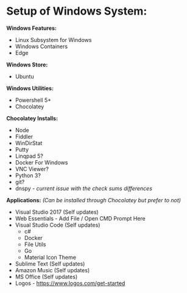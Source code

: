 # Setup of Windows System:

**Windows Features:**
- Linux Subsystem for Windows
- Windows Containers
- Edge

**Windows Store:**
- Ubuntu
  
**Windows Utilities:**
- Powershell 5+
- Chocolatey
    
**Chocolatey Installs:**
- Node
- Fiddler
- WinDirStat
- Putty
- Linqpad 5?
- Docker For Windows
- VNC Viewer?
- Python 3?
- git?
- dnspy - _current issue with the check sums differences_
  
**Applications:** _(Can be installed through Chocolatey but prefer to not)_
- Visual Studio 2017 (Self updates)
- Web Essentials - Add File / Open CMD Prompt Here
- Visual Studio Code (Self updates)
  - c#
  - Docker
  - File Utils
  - Go
  - Material Icon Theme
- Sublime Text (Self updates)  
- Amazon Music (Self updates)
- MS Office (Self updates)
- Logos - https://www.logos.com/get-started

